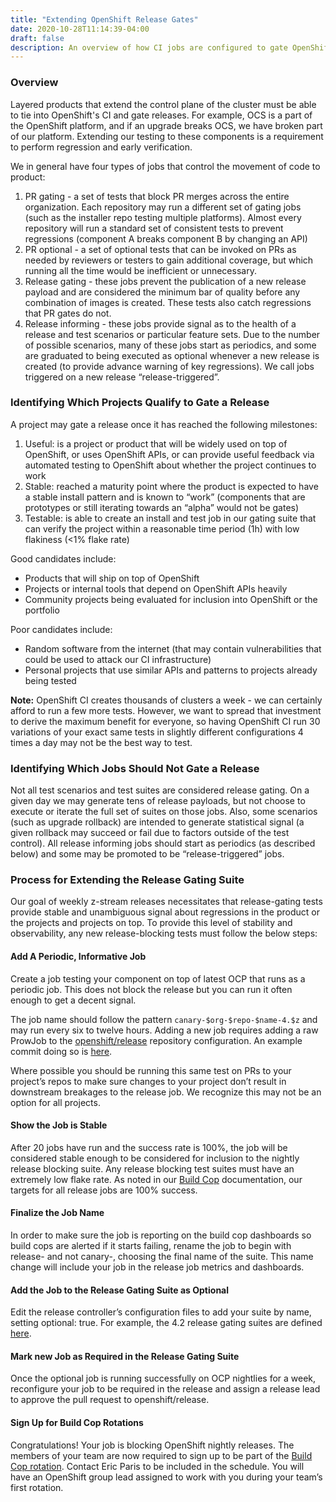 ```yaml
---
title: "Extending OpenShift Release Gates"
date: 2020-10-28T11:14:39-04:00
draft: false
description: An overview of how CI jobs are configured to gate OpenShift releases and how these configurations can be changed.
---
```


### Overview
Layered products that extend the control plane of the cluster must be able to tie into OpenShift's CI and gate releases. For example, OCS is a part of the OpenShift platform, and if an upgrade breaks OCS, we have broken part of our platform. Extending our testing to these components is a requirement to perform regression and early verification.

We in general have four types of jobs that control the movement of code to product:

1. PR gating - a set of tests that block PR merges across the entire organization.  Each repository may run a different set of gating jobs (such as the installer repo testing multiple platforms).  Almost every repository will run a standard set of consistent tests to prevent regressions (component A breaks component B by changing an API)
2. PR optional - a set of optional tests that can be invoked on PRs as needed by reviewers or testers to gain additional coverage, but which running all the time would be inefficient or unnecessary.
3. Release gating - these jobs prevent the publication of a new release payload and are considered the minimum bar of quality before any combination of images is created.  These tests also catch regressions that PR gates do not.
4. Release informing - these jobs provide signal as to the health of a release and test scenarios or particular feature sets.  Due to the number of possible scenarios, many of these jobs start as periodics, and some are graduated to being executed as optional whenever a new release is created (to provide advance warning of key regressions).  We call jobs triggered on a new release “release-triggered”.
### Identifying Which Projects Qualify to Gate a Release
A project may gate a release once it has reached the following milestones:

1. Useful: is a project or product that will be widely used on top of OpenShift, or uses OpenShift APIs, or can provide useful feedback via automated testing to OpenShift about whether the project continues to work
2. Stable: reached a maturity point where the product is expected to have a stable install pattern and is known to “work” (components that are prototypes or still iterating towards an “alpha” would not be gates)
3. Testable: is able to create an install and test job in our gating suite that can verify the project within a reasonable time period (1h) with low flakiness (<1% flake rate)

Good candidates include:

* Products that will ship on top of OpenShift
* Projects or internal tools that depend on OpenShift APIs heavily
* Community projects being evaluated for inclusion into OpenShift or the portfolio

Poor candidates include:

* Random software from the internet (that may contain vulnerabilities that could be used to attack our CI infrastructure)
* Personal projects that use similar APIs and patterns to projects already being tested

**Note:** OpenShift CI creates thousands of clusters a week - we can certainly afford to run a few more tests.  However, we want to spread that investment to derive the maximum benefit for everyone, so having OpenShift CI run 30 variations of your exact same tests in slightly different configurations 4 times a day may not be the best way to test.

### Identifying Which Jobs Should Not Gate a Release
Not all test scenarios and test suites are considered release gating.  On a given day we may generate tens of release payloads, but not choose to execute or iterate the full set of suites on those jobs.  Also, some scenarios (such as upgrade rollback) are intended to generate statistical signal (a given rollback may succeed or fail due to factors outside of the test control).  All release informing jobs should start as periodics (as described below) and some may be promoted to be “release-triggered” jobs.

### Process for Extending the Release Gating Suite
Our goal of weekly z-stream releases necessitates that release-gating tests provide stable and unambiguous signal about regressions in the product or the projects and projects on top. To provide this level of stability and observability, any new release-blocking tests must follow the below steps:
#### Add A Periodic, Informative Job
Create a job testing your component on top of latest OCP that runs as a periodic job. This does not block the release but you can run it often enough to get a decent signal.

The job name should follow the pattern `canary-$org-$repo-$name-4.$z` and may run every six to twelve hours. Adding a new job requires adding a raw ProwJob to the [openshift/release]() repository configuration. An example commit doing so is [here](https://github.com/openshift/release/commit/29f2bd54b788c393e9dbf5c90b67334a71ac40b1).

Where possible you should be running this same test on PRs to your project’s repos to make sure changes to your project don’t result in downstream breakages to the release job. We recognize this may not be an option for all projects.
#### Show the Job is Stable
After 20 jobs have run and the success rate is 100%, the job will be considered stable enough to be considered for inclusion to the nightly release blocking suite. Any release blocking test suites must have an extremely low flake rate. As noted in our [Build Cop](https://docs.google.com/document/d/117_0UE5jJI_MyI5ugy1psn0Ls6fWCu-Y9jiZZPM4qzw/edit?ts=5c7d4ca0#heading=h.7i59o09vqwdg) documentation, our targets for all release jobs are 100% success.
#### Finalize the Job Name
In order to make sure the job is reporting on the build cop dashboards so build cops are alerted if it starts failing, rename the job to begin with release- and not canary-, choosing the final name of the suite. This name change will include your job in the release job metrics and dashboards.
#### Add the Job to the Release Gating Suite as Optional
Edit the release controller’s configuration files to add your suite by name, setting optional: true. For example, the 4.2 release gating suites are defined [here](https://github.com/openshift/release/blob/master/core-services/release-controller/_releases/release-ocp-4.2.json).
#### Mark new Job as Required in the Release Gating Suite
Once the optional job is running successfully on OCP nightlies for a week, reconfigure your job to be required in the release and assign a release lead to approve the pull request to openshift/release.
#### Sign Up for Build Cop Rotations
Congratulations! Your job is blocking OpenShift nightly releases. The members of your team are now required to sign up to be part of the [Build Cop rotation](https://docs.google.com/document/d/117_0UE5jJI_MyI5ugy1psn0Ls6fWCu-Y9jiZZPM4qzw/edit?ts=5c7d4ca0#). Contact Eric Paris to be included in the schedule. You will have an OpenShift group lead assigned to work with you during your team’s first rotation.
